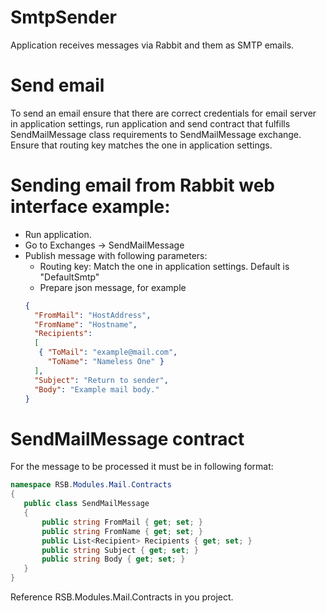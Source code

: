 # SmtpSender

Application receives messages via Rabbit and them as SMTP emails.

# Send email

 To send an email ensure that there are correct credentials for email server in application settings, run
 application and send contract that fulfills SendMailMessage class requirements to SendMailMessage exchange.
 Ensure that routing key matches the one in application settings. 
 
 # Sending email from Rabbit web interface example:
 * Run application.
 * Go to Exchanges -> SendMailMessage
 * Publish message with following parameters:
	* Routing key: Match the one in application settings. Default is "DefaultSmtp"
	* Prepare json message, for example
	```json
	{
      "FromMail": "HostAddress",
      "FromName": "Hostname",
      "Recipients":
      [
       { "ToMail": "example@mail.com",
         "ToName": "Nameless One" }
      ],
      "Subject": "Return to sender",
      "Body": "Example mail body."
    }
	```
 # SendMailMessage contract
 
 For the message to be processed it must be in following format:
 ```cs
namespace RSB.Modules.Mail.Contracts
{
    public class SendMailMessage
    {
        public string FromMail { get; set; }
        public string FromName { get; set; }
        public List<Recipient> Recipients { get; set; }
        public string Subject { get; set; }
        public string Body { get; set; }
    }
}
 ```
 
 Reference RSB.Modules.Mail.Contracts in you project.


